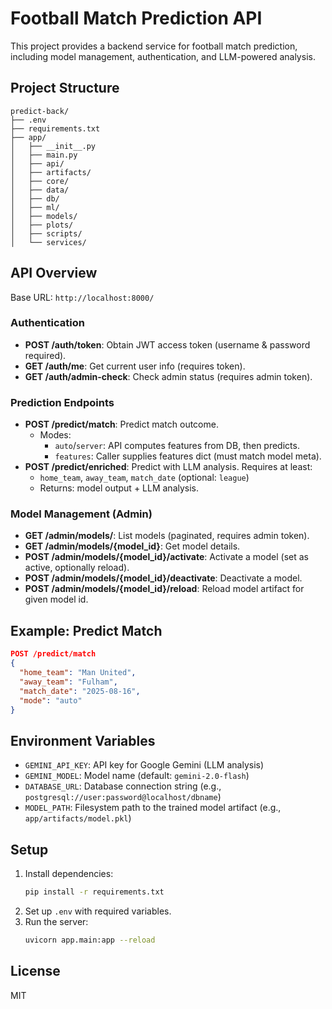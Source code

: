 # Football Match Prediction API

This project provides a backend service for football match prediction, including model management, authentication, and LLM-powered analysis.

## Project Structure

```
predict-back/
├── .env
├── requirements.txt
├── app/
│   ├── __init__.py
│   ├── main.py
│   ├── api/
│   ├── artifacts/
│   ├── core/
│   ├── data/
│   ├── db/
│   ├── ml/
│   ├── models/
│   ├── plots/
│   ├── scripts/
│   └── services/
```

## API Overview

Base URL: `http://localhost:8000/`

### Authentication
- **POST /auth/token**: Obtain JWT access token (username & password required).
- **GET /auth/me**: Get current user info (requires token).
- **GET /auth/admin-check**: Check admin status (requires admin token).

### Prediction Endpoints
- **POST /predict/match**: Predict match outcome.
  - Modes:
    - `auto`/`server`: API computes features from DB, then predicts.
    - `features`: Caller supplies features dict (must match model meta).
- **POST /predict/enriched**: Predict with LLM analysis. Requires at least:
  - `home_team`, `away_team`, `match_date` (optional: `league`)
  - Returns: model output + LLM analysis.

### Model Management (Admin)
- **GET /admin/models/**: List models (paginated, requires admin token).
- **GET /admin/models/{model_id}**: Get model details.
- **POST /admin/models/{model_id}/activate**: Activate a model (set as active, optionally reload).
- **POST /admin/models/{model_id}/deactivate**: Deactivate a model.
- **POST /admin/models/{model_id}/reload**: Reload model artifact for given model id.

## Example: Predict Match
```json
POST /predict/match
{
  "home_team": "Man United",
  "away_team": "Fulham",
  "match_date": "2025-08-16",
  "mode": "auto"
}
```

## Environment Variables
- `GEMINI_API_KEY`: API key for Google Gemini (LLM analysis)
- `GEMINI_MODEL`: Model name (default: `gemini-2.0-flash`)
- `DATABASE_URL`: Database connection string (e.g., `postgresql://user:password@localhost/dbname`)
- `MODEL_PATH`: Filesystem path to the trained model artifact (e.g., `app/artifacts/model.pkl`)

## Setup
1. Install dependencies:
   ```sh
   pip install -r requirements.txt
   ```
2. Set up `.env` with required variables.
3. Run the server:
   ```sh
   uvicorn app.main:app --reload
   ```

## License
MIT
